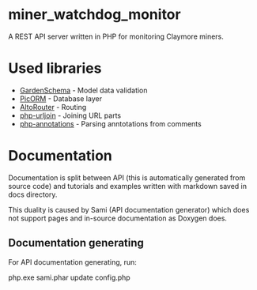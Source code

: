 # miner_watchdog_monitor
A REST API server written in PHP for monitoring Claymore miners.

# Used libraries

- [GardenSchema](https://github.com/vanilla/garden-schema) - Model data validation
- [PicORM](https://github.com/iNem0o/PicORM) - Database layer
- [AltoRouter](https://github.com/dannyvankooten/AltoRouter) - Routing
- [php-urljoin](https://github.com/fluffy-critter/php-urljoin) - Joining URL parts
- [php-annotations](https://github.com/pgraham/php-annotations) - Parsing anntotations from comments

# Documentation

Documentation is split between API (this is automatically generated from source code) and tutorials and examples written with markdown saved in docs directory.

This duality is caused by Sami (API documentation generator) which does not support pages and in-source documentation as Doxygen does.

## Documentation generating

For API documentation generating, run:

  php.exe sami.phar update config.php
